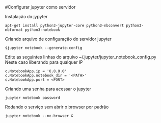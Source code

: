 
#Configurar jupyter como servidor

Instalação do jypyter
```
apt-get install python3-jupyter-core python3-nbconvert python3-nbformat python3-notebook
```

Criando arquivo de configuração do servidor jupyter
```
$jupyter notebook --generate-config
```

Edite as seguintes linhas do arquivo ~/.jupyter/jupyter_notebook_config.py
Neste caso liberando para qualquer IP
```
c.NotebookApp.ip = '0.0.0.0'
c.NotebookApp.notebook_dir = '<PATH>'
c.NotebookApp.port = <PORT>
```

Criando uma senha para acessar o jupyter
```
jupyter notebook password
```

Rodando o serviço sem abrir o browser por padrão

```
jupyter notebook --no-browser &
```
